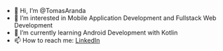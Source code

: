 - 👋 Hi, I’m @TomasAranda
- 👀 I’m interested in Mobile Application Development and Fullstack Web Development
- 🌱 I’m currently learning Android Development with Kotlin
- 📫 How to reach me: [LinkedIn](https://www.linkedin.com/in/tomas-esteban-aranda/)

<!---
TomasAranda/TomasAranda is a ✨ special ✨ repository because its `README.md` (this file) appears on your GitHub profile.
You can click the Preview link to take a look at your changes.
--->
